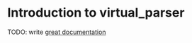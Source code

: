 # Introduction to virtual_parser

TODO: write [great documentation](http://jacobian.org/writing/what-to-write/)
